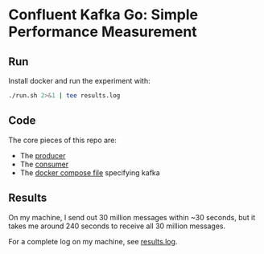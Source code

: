 # Confluent Kafka Go: Simple Performance Measurement

## Run

Install docker and run the experiment with:

```bash
./run.sh 2>&1 | tee results.log
```

## Code

The core pieces of this repo are:

- The [producer](go-scripts/producer.go)
- The [consumer](go-scripts/consumer.go)
- The [docker compose file](docker-compose.yml) specifying kafka

## Results

On my machine, I send out 30 million messages within ~30 seconds, but it takes
me around 240 seconds to receive all 30 million messages.

For a complete log on my machine, see [results.log](results.log).

